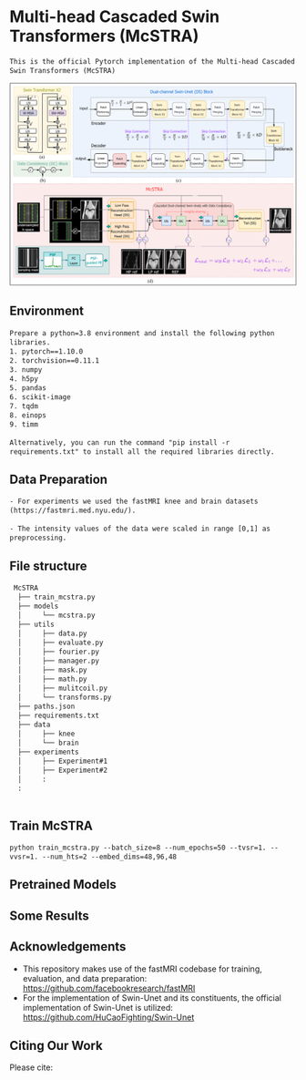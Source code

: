 # Multi-head Cascaded Swin Transformers (McSTRA)
```
This is the official Pytorch implementation of the Multi-head Cascaded Swin Transformers (McSTRA)
```
![](img/model.png?raw=true)

## Environment
```
Prepare a python=3.8 environment and install the following python libraries.
1. pytorch==1.10.0
2. torchvision==0.11.1
3. numpy
4. h5py
5. pandas
6. scikit-image
7. tqdm
8. einops
9. timm

Alternatively, you can run the command "pip install -r requirements.txt" to install all the required libraries directly.
```

## Data Preparation
```
- For experiments we used the fastMRI knee and brain datasets (https://fastmri.med.nyu.edu/).

- The intensity values of the data were scaled in range [0,1] as preprocessing.
```


## File structure

```
 McSTRA
  ├── train_mcstra.py
  ├── models
  │     └── mcstra.py
  ├── utils
  │     ├── data.py
  │     ├── evaluate.py
  │     ├── fourier.py
  │     ├── manager.py
  │     ├── mask.py
  │     ├── math.py
  │     ├── mulitcoil.py
  │     └── transforms.py
  ├── paths.json
  ├── requirements.txt
  ├── data
  │     ├── knee
  │     └── brain
  ├── experiments
  │     ├── Experiment#1
  │     ├── Experiment#2
  │     :
  :     
    
```


## Train McSTRA

```
python train_mcstra.py --batch_size=8 --num_epochs=50 --tvsr=1. --vvsr=1. --num_hts=2 --embed_dims=48,96,48
```

## Pretrained Models


## Some Results


## Acknowledgements
- This repository makes use of the fastMRI codebase for training, evaluation, and data preparation: https://github.com/facebookresearch/fastMRI
- For the implementation of Swin-Unet and its constituents, the official implementation of Swin-Unet is utilized: https://github.com/HuCaoFighting/Swin-Unet


## Citing Our Work
Please cite: